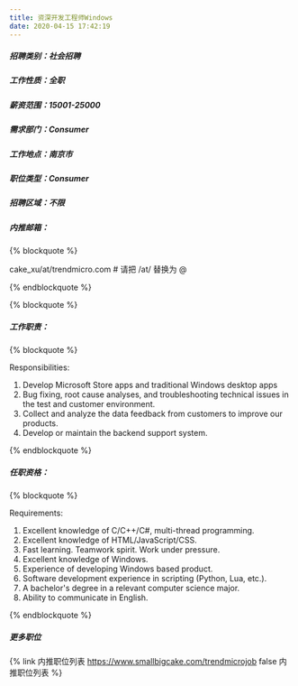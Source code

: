 ```yaml
---
title: 资深开发工程师Windows
date: 2020-04-15 17:42:19
---
```

##### 招聘类别：社会招聘
##### 工作性质：全职
##### 薪资范围：15001-25000
##### 需求部门：Consumer
##### 工作地点：南京市
##### 职位类型：Consumer
##### 招聘区域：不限 
##### 内推邮箱：
{% blockquote %}  

cake_xu/at/trendmicro.com # 请把 /at/ 替换为 @

{% endblockquote %}

{% blockquote %}  

##### 工作职责：
{% blockquote %}  

Responsibilities:
1. Develop Microsoft Store apps and traditional Windows desktop apps
2. Bug fixing, root cause analyses, and troubleshooting technical issues in the test and customer environment.
3. Collect and analyze the data feedback from customers to improve our products.
4. Develop or maintain the backend support system.

{% endblockquote %}

##### 任职资格：
{% blockquote %}  

Requirements:
1. Excellent knowledge of C/C++/C#, multi-thread programming.
2. Excellent knowledge of HTML/JavaScript/CSS.
3. Fast learning. Teamwork spirit. Work under pressure.
4. Excellent knowledge of Windows.
5. Experience of developing Windows based product.
6. Software development experience in scripting (Python, Lua, etc.).
7. A bachelor's degree in a relevant computer science major.
8. Ability to communicate in English.

{% endblockquote %}

##### 更多职位
{% link 内推职位列表 https://www.smallbigcake.com/trendmicrojob false 内推职位列表 %}

